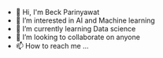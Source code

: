- 👋 Hi, I'm Beck Parinyawat
- 👀 I’m interested in AI and Machine learning
- 🌱 I’m currently learning Data science
- 💞️ I’m looking to collaborate on anyone
- 📫 How to reach me ...

<!---
JustKeepPlay/JustKeepPlay is a ✨ special ✨ repository because its `README.md` (this file) appears on your GitHub profile.
You can click the Preview link to take a look at your changes.
--->
